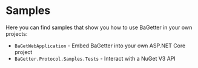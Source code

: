 # Samples

Here you can find samples that show you how to use BaGetter in your own projects:

* `BaGetWebApplication` - Embed BaGetter into your own ASP.NET Core project
* `BaGetter.Protocol.Samples.Tests` - Interact with a NuGet V3 API
